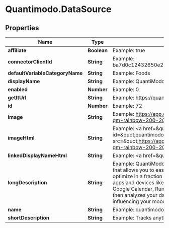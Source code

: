 # Quantimodo.DataSource

## Properties
Name | Type | Description | Notes
------------ | ------------- | ------------- | -------------
**affiliate** | **Boolean** | Example: true | 
**connectorClientId** | **String** | Example: ba7d0c12432650e23b3ce924ae2d21e2ff59e7e4e28650759633700af7ed0a30 | 
**defaultVariableCategoryName** | **String** | Example: Foods | 
**displayName** | **String** | Example: QuantiModo | 
**enabled** | **Number** | Example: 0 | 
**getItUrl** | **String** | Example: https://quantimo.do | 
**id** | **Number** | Example: 72 | 
**image** | **String** | Example: https://app.quantimo.do/ionic/Modo/www/img/logos/quantimodo-logo-qm-rainbow-200-200.png | 
**imageHtml** | **String** | Example: &lt;a href&#x3D;\&quot;https://quantimo.do\&quot;&gt;&lt;img id&#x3D;\&quot;quantimodo_image\&quot; title&#x3D;\&quot;QuantiModo\&quot; src&#x3D;\&quot;https://app.quantimo.do/ionic/Modo/www/img/logos/quantimodo-logo-qm-rainbow-200-200.png\&quot; alt&#x3D;\&quot;QuantiModo\&quot;&gt;&lt;/a&gt; | 
**linkedDisplayNameHtml** | **String** | Example: &lt;a href&#x3D;\&quot;https://quantimo.do\&quot;&gt;QuantiModo&lt;/a&gt; | 
**longDescription** | **String** | Example: QuantiModo is a Chrome extension, Android app, iOS app, and web app that allows you to easily track mood, symptoms, or any outcome you want to optimize in a fraction of a second.  You can also import your data from over 30 other apps and devices like Fitbit, Rescuetime, Jawbone Up, Withings, Facebook, Github, Google Calendar, Runkeeper, MoodPanda, Slice, Google Fit, and more.  QuantiModo then analyzes your data to identify which hidden factors are most likely to be influencing your mood or symptoms and their optimal daily values. | 
**name** | **String** | Example: quantimodo | 
**shortDescription** | **String** | Example: Tracks anything | 


